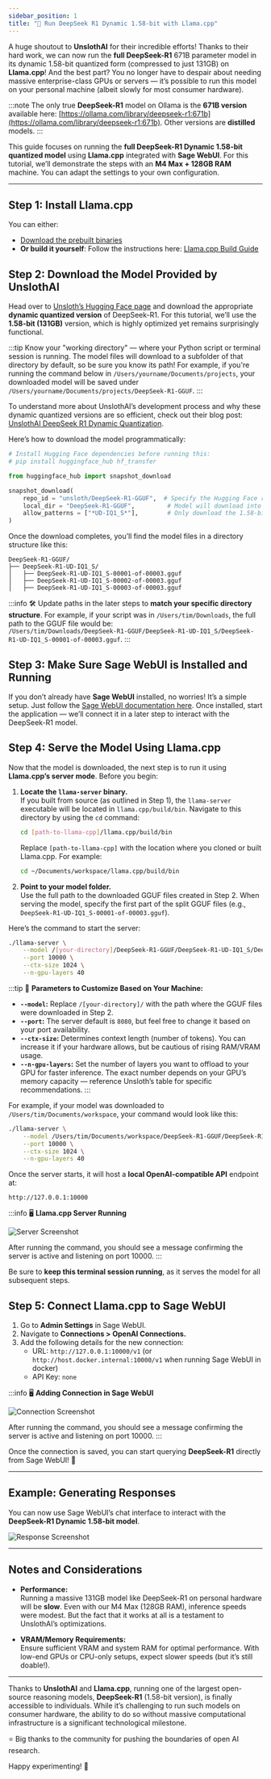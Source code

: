 ```yaml
---
sidebar_position: 1
title: "🐋 Run DeepSeek R1 Dynamic 1.58-bit with Llama.cpp"
---
```


A huge shoutout to **UnslothAI** for their incredible efforts! Thanks to their hard work, we can now run the **full DeepSeek-R1** 671B parameter model in its dynamic 1.58-bit quantized form (compressed to just 131GB) on **Llama.cpp**! And the best part? You no longer have to despair about needing massive enterprise-class GPUs or servers — it’s possible to run this model on your personal machine (albeit slowly for most consumer hardware).  

:::note
The only true **DeepSeek-R1** model on Ollama is the **671B version** available here: [https://ollama.com/library/deepseek-r1:671b](https://ollama.com/library/deepseek-r1:671b). Other versions are **distilled** models.
:::

This guide focuses on running the **full DeepSeek-R1 Dynamic 1.58-bit quantized model** using **Llama.cpp** integrated with **Sage WebUI**. For this tutorial, we’ll demonstrate the steps with an **M4 Max + 128GB RAM** machine. You can adapt the settings to your own configuration.  

---

## Step 1: Install Llama.cpp  

You can either:  
- [Download the prebuilt binaries](https://github.com/ggerganov/llama.cpp/releases)  
- **Or build it yourself**: Follow the instructions here: [Llama.cpp Build Guide](https://github.com/ggerganov/llama.cpp/blob/master/docs/build.md)  

## Step 2: Download the Model Provided by UnslothAI  

Head over to [Unsloth’s Hugging Face page](https://huggingface.co/unsloth/DeepSeek-R1-GGUF) and download the appropriate **dynamic quantized version** of DeepSeek-R1. For this tutorial, we’ll use the **1.58-bit (131GB)** version, which is highly optimized yet remains surprisingly functional.


:::tip
Know your "working directory" — where your Python script or terminal session is running. The model files will download to a subfolder of that directory by default, so be sure you know its path! For example, if you're running the command below in `/Users/yourname/Documents/projects`, your downloaded model will be saved under `/Users/yourname/Documents/projects/DeepSeek-R1-GGUF`. 
:::

To understand more about UnslothAI’s development process and why these dynamic quantized versions are so efficient, check out their blog post: [UnslothAI DeepSeek R1 Dynamic Quantization](https://unsloth.ai/blog/deepseekr1-dynamic).  

Here’s how to download the model programmatically:  
```python
# Install Hugging Face dependencies before running this:
# pip install huggingface_hub hf_transfer

from huggingface_hub import snapshot_download

snapshot_download(
    repo_id = "unsloth/DeepSeek-R1-GGUF",  # Specify the Hugging Face repo
    local_dir = "DeepSeek-R1-GGUF",         # Model will download into this directory
    allow_patterns = ["*UD-IQ1_S*"],        # Only download the 1.58-bit version
)
```

Once the download completes, you’ll find the model files in a directory structure like this:  
```
DeepSeek-R1-GGUF/
├── DeepSeek-R1-UD-IQ1_S/
│   ├── DeepSeek-R1-UD-IQ1_S-00001-of-00003.gguf
│   ├── DeepSeek-R1-UD-IQ1_S-00002-of-00003.gguf
│   ├── DeepSeek-R1-UD-IQ1_S-00003-of-00003.gguf
```

:::info
🛠️ Update paths in the later steps to **match your specific directory structure**. For example, if your script was in `/Users/tim/Downloads`, the full path to the GGUF file would be:  
`/Users/tim/Downloads/DeepSeek-R1-GGUF/DeepSeek-R1-UD-IQ1_S/DeepSeek-R1-UD-IQ1_S-00001-of-00003.gguf`.
:::

## Step 3: Make Sure Sage WebUI is Installed and Running  

If you don’t already have **Sage WebUI** installed, no worries! It’s a simple setup. Just follow the [Sage WebUI documentation here](/). Once installed, start the application — we’ll connect it in a later step to interact with the DeepSeek-R1 model.  


## Step 4: Serve the Model Using Llama.cpp  

Now that the model is downloaded, the next step is to run it using **Llama.cpp’s server mode**. Before you begin:  

1. **Locate the `llama-server` binary.**  
   If you built from source (as outlined in Step 1), the `llama-server` executable will be located in `llama.cpp/build/bin`. Navigate to this directory by using the `cd` command:  
   ```bash
   cd [path-to-llama-cpp]/llama.cpp/build/bin
   ```

   Replace `[path-to-llama-cpp]` with the location where you cloned or built Llama.cpp. For example:  
   ```bash
   cd ~/Documents/workspace/llama.cpp/build/bin
   ```

2. **Point to your model folder.**  
   Use the full path to the downloaded GGUF files created in Step 2. When serving the model, specify the first part of the split GGUF files (e.g., `DeepSeek-R1-UD-IQ1_S-00001-of-00003.gguf`).  

Here’s the command to start the server:  
```bash
./llama-server \
    --model /[your-directory]/DeepSeek-R1-GGUF/DeepSeek-R1-UD-IQ1_S/DeepSeek-R1-UD-IQ1_S-00001-of-00003.gguf \
    --port 10000 \
    --ctx-size 1024 \
    --n-gpu-layers 40
```


:::tip
🔑 **Parameters to Customize Based on Your Machine:**  

- **`--model`:** Replace `/[your-directory]/` with the path where the GGUF files were downloaded in Step 2.  
- **`--port`:** The server default is `8080`, but feel free to change it based on your port availability.  
- **`--ctx-size`:** Determines context length (number of tokens). You can increase it if your hardware allows, but be cautious of rising RAM/VRAM usage.  
- **`--n-gpu-layers`:** Set the number of layers you want to offload to your GPU for faster inference. The exact number depends on your GPU’s memory capacity — reference Unsloth’s table for specific recommendations.
:::

For example, if your model was downloaded to `/Users/tim/Documents/workspace`, your command would look like this:  
```bash
./llama-server \
    --model /Users/tim/Documents/workspace/DeepSeek-R1-GGUF/DeepSeek-R1-UD-IQ1_S/DeepSeek-R1-UD-IQ1_S-00001-of-00003.gguf \
    --port 10000 \
    --ctx-size 1024 \
    --n-gpu-layers 40
```

Once the server starts, it will host a **local OpenAI-compatible API** endpoint at:  
```
http://127.0.0.1:10000
```

:::info
🖥️ **Llama.cpp Server Running**  

![Server Screenshot](/images/tutorials/deepseek/serve.png)  

After running the command, you should see a message confirming the server is active and listening on port 10000.
:::

Be sure to **keep this terminal session running**, as it serves the model for all subsequent steps.

## Step 5: Connect Llama.cpp to Sage WebUI  

1. Go to **Admin Settings** in Sage WebUI.  
2. Navigate to **Connections > OpenAI Connections.**  
3. Add the following details for the new connection:  
   - URL: `http://127.0.0.1:10000/v1` (or `http://host.docker.internal:10000/v1` when running Sage WebUI in docker)
   - API Key: `none`

:::info
🖥️ **Adding Connection in Sage WebUI**  

![Connection Screenshot](/images/tutorials/deepseek/connection.png)  

After running the command, you should see a message confirming the server is active and listening on port 10000.
:::

Once the connection is saved, you can start querying **DeepSeek-R1** directly from Sage WebUI! 🎉  

---

## Example: Generating Responses  

You can now use Sage WebUI’s chat interface to interact with the **DeepSeek-R1 Dynamic 1.58-bit model**.  

![Response Screenshot](/images/tutorials/deepseek/response.png)  

---

## Notes and Considerations  

- **Performance:**  
  Running a massive 131GB model like DeepSeek-R1 on personal hardware will be **slow**. Even with our M4 Max (128GB RAM), inference speeds were modest. But the fact that it works at all is a testament to UnslothAI’s optimizations.  

- **VRAM/Memory Requirements:**  
  Ensure sufficient VRAM and system RAM for optimal performance. With low-end GPUs or CPU-only setups, expect slower speeds (but it’s still doable!).  

---

Thanks to **UnslothAI** and **Llama.cpp**, running one of the largest open-source reasoning models, **DeepSeek-R1** (1.58-bit version), is finally accessible to individuals. While it’s challenging to run such models on consumer hardware, the ability to do so without massive computational infrastructure is a significant technological milestone.  

⭐ Big thanks to the community for pushing the boundaries of open AI research.  

Happy experimenting! 🚀  

